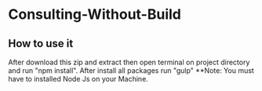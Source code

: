 # Consulting-Without-Build

## How to use it

After download this zip and extract then open terminal on project directory and run "npm install".
After install all packages run "gulp"
**Note: You must have to installed Node Js on your Machine.
